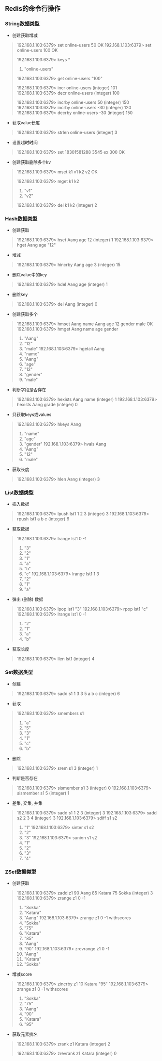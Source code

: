 ## **Redis的命令行操作**

### String数据类型

- 创建获取增减

> 192.168.1.103:6379> set online-users 50
> OK
> 192.168.1.103:6379> set online-users 100
> OK
>
> 192.168.1.103:6379> keys *
>
> 1) "online-users"
>
> 192.168.1.103:6379> get online-users
> "100"
>
> 192.168.1.103:6379> incr online-users
> (integer) 101
> 192.168.1.103:6379> decr online-users
> (integer) 100
>
> 192.168.1.103:6379> incrby online-users 50
> (integer) 150
> 192.168.1.103:6379> incrby online-users -30
> (integer) 120
> 192.168.1.103:6379> decrby online-users -30
> (integer) 150

- 获取value长度

> 192.168.1.103:6379> strlen online-users
> (integer) 3

- 设置超时时间

> 192.168.1.103:6379> set 18301581288 3545 ex 300
> OK

- 创建获取删除多个kv

> 192.168.1.103:6379> mset k1 v1 k2 v2
> OK
>
> 192.168.1.103:6379> mget k1 k2
>
> 1) "v1"
> 2) "v2"
>
> 192.168.1.103:6379> del k1 k2
> (integer) 2

### Hash数据类型

- 创建获取

> 192.168.1.103:6379> hset Aang age 12
> (integer) 1
> 192.168.1.103:6379> hget Aang age
> "12"

- 增减

> 192.168.1.103:6379> hincrby Aang age 3
> (integer) 15

- 删除value中的key

> 192.168.1.103:6379> hdel Aang age
> (integer) 1

- 删除key

> 192.168.1.103:6379> del Aang
> (integer) 0

- 创建获取多个

> 192.168.1.103:6379> hmset Aang name Aang age 12 gender male
> OK
> 192.168.1.103:6379> hmget Aang name age gender
>
> 1) "Aang"
> 2) "12"
> 3) "male"
>    192.168.1.103:6379> hgetall Aang
> 4) "name"
> 5) "Aang"
> 6) "age"
> 7) "12"
> 8) "gender"
> 9) "male"

- 判断字段是否存在

> 192.168.1.103:6379> hexists Aang name
> (integer) 1
> 192.168.1.103:6379> hexists Aang grade
> (integer) 0

- 只获取keys或values

> 192.168.1.103:6379> hkeys Aang
>
> 1) "name"
> 2) "age"
> 3) "gender"
>    192.168.1.103:6379> hvals Aang
> 4) "Aang"
> 5) "12"
> 6) "male"

- 获取长度

> 192.168.1.103:6379> hlen Aang
> (integer) 3

### List数据类型

- 插入数据

> 192.168.1.103:6379> lpush lst1 1 2 3
> (integer) 3
> 192.168.1.103:6379> rpush lst1 a b c
> (integer) 6

- 获取数据

> 192.168.1.103:6379> lrange lst1 0 -1
>
> 1) "3"
> 2) "2"
> 3) "1"
> 4) "a"
> 5) "b"
> 6) "c"
>    192.168.1.103:6379> lrange lst1 1 3
> 7) "2"
> 8) "1"
> 9) "a"

- 弹出 (删除) 数据

> 192.168.1.103:6379> lpop lst1
> "3"
> 192.168.1.103:6379> rpop lst1
> "c"
> 192.168.1.103:6379> lrange lst1 0 -1
>
> 1) "2"
> 2) "1"
> 3) "a"
> 4) "b"

- 获取长度

> 192.168.1.103:6379> llen lst1
> (integer) 4

### Set数据类型

- 创建

> 192.168.1.103:6379> sadd s1 1 3 3 5 a b c
> (integer) 6

- 获取

> 192.168.1.103:6379> smembers s1
>
> 1) "a"
> 2) "5"
> 3) "3"
> 4) "1"
> 5) "c"
> 6) "b"

- 删除

> 192.168.1.103:6379> srem s1 3
> (integer) 1

- 判断是否存在

> 192.168.1.103:6379> sismember s1 3
> (integer) 0
> 192.168.1.103:6379> sismember s1 5
> (integer) 1

- 差集, 交集, 并集

> 192.168.1.103:6379> sadd s1 1 2 3
> (integer) 3
> 192.168.1.103:6379> sadd s2 2 3 4
> (integer) 3
> 192.168.1.103:6379> sdiff s1 s2
>
> 1) "1"
>    192.168.1.103:6379> sinter s1 s2
> 2) "2"
> 3) "3"
>    192.168.1.103:6379> sunion s1 s2
> 4) "1"
> 5) "2"
> 6) "3"
> 7) "4"

### ZSet数据类型

- 创建获取

> 192.168.1.103:6379> zadd z1 90 Aang 85 Katara 75 Sokka
> (integer) 3
> 192.168.1.103:6379> zrange z1 0 -1
>
> 1) "Sokka"
> 2) "Katara"
> 3) "Aang"
>    192.168.1.103:6379> zrange z1 0 -1 withscores
> 4) "Sokka"
> 5) "75"
> 6) "Katara"
> 7) "85"
> 8) "Aang"
> 9) "90"
>    192.168.1.103:6379> zrevrange z1 0 -1
> 10) "Aang"
> 11) "Katara"
> 12) "Sokka"

- 增减score

> 192.168.1.103:6379> zincrby z1 10 Katara
> "95"
> 192.168.1.103:6379> zrange z1 0 -1 withscores
>
> 1) "Sokka"
> 2) "75"
> 3) "Aang"
> 4) "90"
> 5) "Katara"
> 6) "95"

- 获取元素排名

> 192.168.1.103:6379> zrank z1 Katara
> (integer) 2
>
> 192.168.1.103:6379> zrevrank z1 Katara
> (integer) 0
